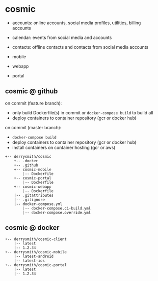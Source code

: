 # cosmic

- accounts: online accounts, social media profiles, utilities, billing accounts
- calendar: events from social media and accounts
- contacts: offline contacts and contacts from social media accounts

- mobile
- webapp
- portal

## cosmic @ github

on commit (feature branch):

- only build Dockerfile(s) in commit or `docker-compose build` to build all
- deploy containers to container repository (gcr or docker hub)

on commit (master branch):

- `docker-compose build`
- deploy containers to container repository (gcr or docker hub)
- install containers on container hosting (gcr or aws)

```
+-- derrysmith/cosmic
	+-- .docker
	+-- .github
	+-- cosmic-mobile
		|-- Dockerfile
	+-- cosmic-portal
		|-- Dockerfile
	+-- cosmic-webapp
		|-- Dockerfile
	|-- .gitattributes
	|-- .gitignore
	|-- docker-compose.yml
		|-- docker-compose.ci-build.yml
		|-- docker-compose.override.yml
```

## cosmic @ docker

```
+-- derrysmith/cosmic-client
	|-- latest
	|-- 1.2.34
+-- derrysmith/cosmic-mobile
	|-- latest-android
	|-- latest-ios
+-- derrysmith/cosmic-portal
	|-- latest
	|-- 1.2.34
```
